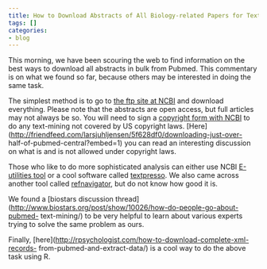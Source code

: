 ```yaml
---
title: How to Download Abstracts of All Biology-related Papers for Text-mining
tags: []
categories:
- blog
---
```

This morning, we have been scouring the web to find information on the best
ways to download all abstracts in bulk from Pubmed. This commentary is on what
we found so far, because others may be interested in doing the same task.
<!--more-->

The simplest method is to go to [the ftp site at
NCBI](ftp://ftp.ncbi.nlm.nih.gov/pub/pmc/) and download everything. Please
note that the abstracts are open access, but full articles may not always be
so. You will need to sign a [copyright form with
NCBI](http://www.nlm.nih.gov/databases/download.html) to do any text-mining
not covered by US copyright laws.
[Here](http://friendfeed.com/larsjuhljensen/5f628df0/downloading-just-over-
half-of-pubmed-central?embed=1) you can read an interesting discussion on what
is and is not allowed under copyright laws.

Those who like to do more sophisticated analysis can either use NCBI
[E-utilities tool](http://www.ncbi.nlm.nih.gov/books/NBK25500/) or a cool
software called [textpresso](http://www.textpresso.org/). We also came across
another tool called
[refnavigator](http://www.refnavigator.com/entrezpubmed.html), but do not know
how good it is.

We found a [biostars discussion
thread](http://www.biostars.org/post/show/10026/how-do-people-go-about-pubmed-
text-mining/) to be very helpful to learn about various experts trying to
solve the same problem as ours.

Finally, [here](http://rpsychologist.com/how-to-download-complete-xml-records-
from-pubmed-and-extract-data/) is a cool way to do the above task using R.

